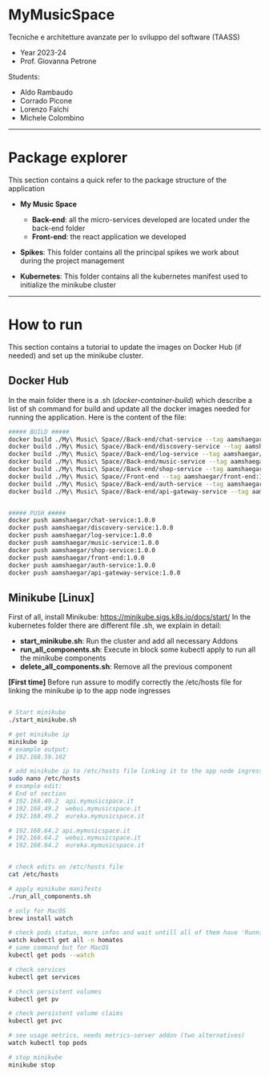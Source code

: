 # MyMusicSpace

Tecniche e architetture avanzate per lo sviluppo del software (TAASS)

- Year 2023-24
- Prof. Giovanna Petrone

Students:

- Aldo Rambaudo
- Corrado Picone
- Lorenzo Falchi
- Michele Colombino

---

# Package explorer

This section contains a quick refer to the package structure of the application

- **My Music Space**

  - **Back-end**: all the micro-services developed are located under the back-end folder
  - **Front-end**: the react application we developed

- **Spikes**: This folder contains all the principal spikes we work about during the project management
- **Kubernetes**: This folder contains all the kubernetes manifest used to initialize the minikube cluster

---

# How to run

This section contains a tutorial to update the images on Docker Hub (if needed) and set up the minikube cluster.

## Docker Hub

In the main folder there is a .sh (_docker-container-build_) which describe a list of sh command for build and update all the docker images needed for running the application.
Here is the content of the file:

```bash
##### BUILD #####
docker build ./My\ Music\ Space//Back-end/chat-service --tag aamshaegar/chat-service:1.0.0
docker build ./My\ Music\ Space//Back-end/discovery-service --tag aamshaegar/discovery-service:1.0.0
docker build ./My\ Music\ Space//Back-end/log-service --tag aamshaegar/log-service:1.0.0
docker build ./My\ Music\ Space//Back-end/music-service --tag aamshaegar/music-service:1.0.0
docker build ./My\ Music\ Space//Back-end/shop-service --tag aamshaegar/shop-service:1.0.0
docker build ./My\ Music\ Space//Front-end --tag aamshaegar/front-end:1.0.0
docker build ./My\ Music\ Space//Back-end/auth-service --tag aamshaegar/auth-service:1.0.0
docker build ./My\ Music\ Space//Back-end/api-gateway-service --tag aamshaegar/api-gateway-service:1.0.0


##### PUSH #####
docker push aamshaegar/chat-service:1.0.0
docker push aamshaegar/discovery-service:1.0.0
docker push aamshaegar/log-service:1.0.0
docker push aamshaegar/music-service:1.0.0
docker push aamshaegar/shop-service:1.0.0
docker push aamshaegar/front-end:1.0.0
docker push aamshaegar/auth-service:1.0.0
docker push aamshaegar/api-gateway-service:1.0.0

```

## Minikube [Linux]

First of all, install Minikube: https://minikube.sigs.k8s.io/docs/start/
In the kubernetes folder there are different file .sh, we explain in detail:

- **start_minikube.sh**: Run the cluster and add all necessary Addons
- **run_all_components.sh**: Execute in block some kubectl apply to run all the minikube components
- **delete_all_components.sh**: Remove all the previous component

**[First time]**
Before run assure to modify correctly the /etc/hosts file for linking the minikube ip to the app node ingresses

```bash

# Start minikube
./start_minikube.sh

# get minikube ip
minikube ip
# example output:
# 192.168.59.102

# add minikube ip to /etc/hosts file linking it to the app node ingresses
sudo nano /etc/hosts
# example edit:
# End of section
# 192.168.49.2  api.mymusicspace.it
# 192.168.49.2  webui.mymusicspace.it
# 192.168.49.2  eureka.mymusicspace.it

# 192.168.64.2 api.mymusicspace.it
# 192.168.64.2  webui.mymusicspace.it
# 192.168.64.2  eureka.mymusicspace.it


# check edits on /etc/hosts file
cat /etc/hosts

# apply minikube manifests
./run_all_components.sh

# only for MacOS
brew install watch

# check pods status, more infos and wait untill all of them have 'Running' status, otherwise debug
watch kubectl get all -n homates
# same command but for MacOS
kubectl get pods --watch

# check services
kubectl get services

# check persistent volumes
kubectl get pv

# check persistent volume claims
kubectl get pvc

# see usage metrics, needs metrics-server addon (two alternatives)
watch kubectl top pods

# stop minikube
minikube stop
```
